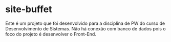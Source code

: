 # site-buffet
Este é um projeto que foi desenvolvido para a disciplina de PW do curso de Desenvolvimento de Sistemas. Não há conexão com banco de dados pois o foco do projeto é desenvolver o Front-End.
